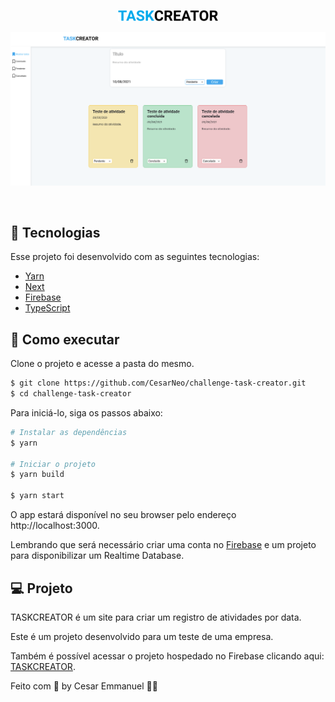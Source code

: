 <p align="center">
  <img alt="taskcreator" src=".github/logo.svg" width="160px">
</p>

<p align="center">
  <img src=".github/taskcreator.png" alt="taskcreator" />
</p>

<br>

## 🧪 Tecnologias

Esse projeto foi desenvolvido com as seguintes tecnologias:

- [Yarn](https://yarnpkg.com/)
- [Next](https://nextjs.org/)
- [Firebase](https://firebase.google.com/)
- [TypeScript](https://www.typescriptlang.org/)

## 🚀 Como executar

Clone o projeto e acesse a pasta do mesmo.

```bash
$ git clone https://github.com/CesarNeo/challenge-task-creator.git
$ cd challenge-task-creator
```

Para iniciá-lo, siga os passos abaixo:
```bash
# Instalar as dependências
$ yarn

# Iniciar o projeto
$ yarn build

$ yarn start
```
O app estará disponível no seu browser pelo endereço http://localhost:3000.

Lembrando que será necessário criar uma conta no [Firebase](https://firebase.google.com/) e um projeto para disponibilizar um Realtime Database.

## 💻 Projeto

TASKCREATOR é um site para criar um registro de atividades por data. 

Este é um projeto desenvolvido para um teste de uma empresa.

Também é possível acessar o projeto hospedado no Firebase clicando aqui: [TASKCREATOR](https://611293af21764b39b84fccf1--frosty-dubinsky-0695b2.netlify.app/).

Feito com 💜 by Cesar Emmanuel 👋🏻
